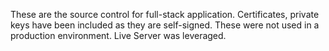 These are the source control for full-stack application.  Certificates, private keys have been included as they are self-signed.  These were not used in a production environment.  Live Server was leveraged.   
